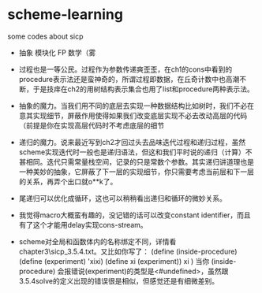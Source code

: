 # scheme-learning
some codes about sicp

- 抽象 模块化 FP 数学（雾

- 过程也是一等公民。过程作为参数传递爽歪歪，在ch1的cons中看到的procedure表示法还是蛮神奇的，所谓过程即数据，在丘奇计数中也高潮不断，于是技痒在ch2的用树结构表示集合也用了list和procedure两种表示法。

- 抽象的魔力。当我们用不同的底层去实现一种数据结构比如树时，我们不必在意其实现细节，屏蔽作用使得如果我们改变底层实现不必去改动高层的代码（前提是你在实现高层代码时不考虑底层的细节

- 递归的魔力。说来最近写到ch2才回过头去品味迭代过程和递归过程，虽然scheme实现迭代时一般也是递归语法，但这和我们平时说的递归（计算）不甚相同。迭代只需常量栈空间，记录的只是常数个参数。其实递归讲道理也是一种美妙的抽象，它屏蔽了下一层的实现细节，你只需要考虑当前层和下一层的关系，再弄个出口就o**k了。

- 尾递归可以优化成循环，这也可以稍稍看出递归和循环的微妙关系。

- 我觉得macro大概蛮有趣的，没记错的话可以改变constant identifier，而且有了这个才能用delay实现cons-stream。

- scheme对全局和函数体内的名称绑定不同，详情看chapter3\sicp_3.5.4.txt。又比如你写了：
(define (inside-procedure)
    (define (experiment) 'xixi)
    (define xi (experiment))
    xi
)
当你
(inside-procedure)
会报错说(experiment)的类型是<#undefined>，虽然跟3.5.4solve的定义出现的错误很是相似，但感觉还是有细微差别。